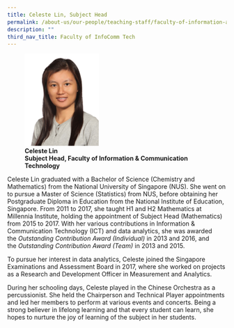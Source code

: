 ```yaml
---
title: Celeste Lin, Subject Head
permalink: /about-us/our-people/teaching-staff/faculty-of-information-and-communication-technology/celeste-lin/
description: ""
third_nav_title: Faculty of InfoComm Tech
---
```

<figure>
<img style="width:40%" src="/images/hss_full_celeste-lin_photo-01.jpg">
<figcaption> <strong>Celeste Lin<br>
Subject Head, Faculty of Information &amp; Communication Technology</strong> </figcaption>
</figure>

Celeste Lin graduated with a Bachelor of Science (Chemistry and Mathematics) from the National University of Singapore (NUS). She went on to pursue a Master of Science (Statistics) from NUS, before obtaining her Postgraduate Diploma in Education from the National Institute of Education, Singapore. From 2011 to 2017, she taught H1 and H2 Mathematics at Millennia Institute, holding the appointment of Subject Head (Mathematics) from 2015 to 2017. With her various contributions in Information &amp; Communication Technology (ICT) and data analytics, she was awarded the&nbsp;_Outstanding Contribution Award (Individual)_&nbsp;in 2013 and 2016, and the&nbsp;_Outstanding Contribution Award (Team)_&nbsp;in 2013 and 2015.

  

To pursue her interest in data analytics, Celeste joined the Singapore Examinations and Assessment Board in 2017, where she worked on projects as a Research and Development Officer in Measurement and Analytics.

  

During her schooling days, Celeste played in the Chinese Orchestra as a percussionist. She held the Chairperson and Technical Player appointments and led her members to perform at various events and concerts. Being a strong believer in lifelong learning and that every student can learn, she hopes to nurture the joy of learning of the subject in her students.